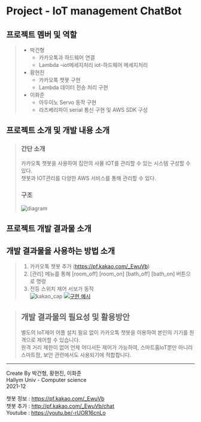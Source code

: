 # Project - IoT management ChatBot
    
## 프로젝트 멤버 및 역할
>* 박건형
>   * 카카오톡과 하드웨어 연결
>   * Lambda –iot메세지처리  iot-하드웨어 메세지처리
>* 황현진
>   * 카카오톡 챗봇 구현
>   * Lambda 데이터 전송 처리 구현
>* 이화준
>   * 아두이노 Servo 동작 구현
>   * 라즈베리파이 serial 통신 구현 및 AWS SDK 구성
## 프로젝트 소개 및 개발 내용 소개
> ### 간단 소개
> 카카오톡 챗봇을 사용하여 집안의 사물 IOT를 관리할 수 있는 시스템 구성할 수 있다.     
> 챗봇과 IOT관리를 다양한 AWS 서비스를 통해 관리할 수 있다.          
> ### 구조
> ![diagram](https://user-images.githubusercontent.com/13642330/144626272-92f1fdc3-9560-4318-9508-6a106e8f0996.png)

## 프로젝트 개발 결과물 소개


## 개발 결과물을 사용하는 방법 소개
> 1. 카카오톡 챗봇 추가 (https://pf.kakao.com/_EwuVb)
> 2. [관리] 메뉴를 통해 [room_off] [room_on] [bath_off] [bath_on] 버튼으로 명령
> 3. 전등 스위치 제어 서보가 동작    
> ![kakao_cap](https://user-images.githubusercontent.com/13642330/144627087-7d790b34-6fda-4234-aaea-f41ff7747e40.jpg)
> [![구현 예시](https://user-images.githubusercontent.com/13642330/144577619-07373802-3ca4-4a4e-873d-f22c7b4dd2f8.jpg)](https://youtu.be/-rUOR16cnLo)


> ## 개발 결과물의 필요성 및 활용방안     
> 별도의 IoT제어 어플 설치 필요 없이 카카오톡 챗봇을 이용하여 본인의 기기를 원격으로 제어할 수 있습니다.        
> 원격 거리 제한이 없어 언제 어디서든 제어가 가능하여, 스마트홈IoT뿐만 아니라 스마트팜, 보안 관련에서도 사용되기에 적합합니다.

***

Create By 박건형, 황현진, 이화준    
Hallym Univ - Computer science      
2021-12     

챗봇 정보 : https://pf.kakao.com/_EwuVb    
챗봇 추가 : http://pf.kakao.com/_EwuVb/chat    
Youtube : https://youtu.be/-rUOR16cnLo     

